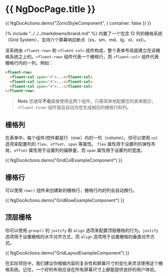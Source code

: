 # {{ NgDocPage.title }}

{{ NgDocActions.demo("ZorroStyleComponent", { container: false }) }}

{% include "../../../markdowns/brand.md" %} 内置了一个包含 12 列的栅格系统（Grid System），支持六个屏幕响应断点（xs、sm、md、lg、xl、xxl）。

该系统由 `<fluent-row>` 和 `<fluent-col>` 组件构成，整个表单布局是建立在该栅格系统之上的。`<fluent-row>` 组件代表一个栅格行，而 `<fluent-col>` 组件代表栅格行内的一列。例如：

```html
<fluent-row>
  <fluent-col span="4">...</fluent-col>
  <fluent-col span="4">...</fluent-col>
  <fluent-col span="4">...</fluent-col>
</fluent-row>
```
> **Note**
> 您通常**不会**直接使用这两个组件，只需简单地配置您的表单图示，`<fluent-form>` 组件就会自动为您生成相应的栅格行和列。

## 栅格列

在表单中，每个组件/控件都是行（row）内的一列（column）。你可以使用 `col` 选项来配置列的 `flex`、`offset`、`span` 等属性。
`flex` 属性用于设置列的弹性布局，`offset` 属性用于设置列的偏移量，而 `span` 属性用于设置列的宽度。

{{ NgDocActions.demo("GridColExampleComponent") }}

## 栅格行

可以使用 `row()` 组件来创建新的栅格行，栅格行内的列会自动换行。

{{ NgDocActions.demo("GridRowExampleComponent") }}

## 顶层栅格

你可以使用 `group()` 的 `justify` 和 `align` 选项来配置顶层栅格的行为。`justify` 选项用于设置栅格的水平对齐方式，而 `align` 选项用于设置栅格的垂直对齐方式。

{{ NgDocActions.demo("GridLayoutExampleComponent") }}

在实际项目中，我们建议你根据内容的复杂性和屏幕尺寸的变化来灵活使用这个栅格系统。记住，一个好的布局应该在所有屏幕尺寸上都能提供良好的用户体验。
